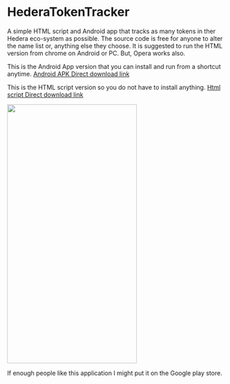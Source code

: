 # HederaTokenTracker

A simple HTML script and Android app that tracks as many tokens in ther Hedera eco-system as possible.
The source code is free for anyone to alter the name list or, anything else they choose.
It is suggested to run the HTML version  from chrome on Android or PC. But, Opera works also.

This is the Android App version that you can install and run from a shortcut anytime.
 <a href="https://cdn.fbsbx.com/v/t59.2708-21/347850852_2620615961412273_4374172367271335482_n.apk/Hedera-Token-Tracker_1_1.0.apk?_nc_cat=101&ccb=1-7&_nc_sid=0cab14&_nc_ohc=8QYCCUUpxCIAX9doMA2&_nc_ht=cdn.fbsbx.com&oh=03_AdRJ56Zwxh8eDRVibV2JdIjbcumFLX8i1Rar6RZU0Atz-w&oe=6466F1EB&dl=1">Android APK Direct download link</a>
 
This is the HTML script version so you do not have to install anything.
 <a href="https://cdn.fbsbx.com/v/t59.2708-21/347579321_249285947650255_4715499807861352083_n.html/Hedera-token-tracker-latest.html?_nc_cat=103&ccb=1-7&_nc_sid=0cab14&_nc_ohc=7UOZm6Kmv2AAX-qVuKS&_nc_ht=cdn.fbsbx.com&oh=03_AdSTr8Ud0cRb9O50goZL0kTCkGa0J9zmkp9Rp4NNw8sdUA&oe=646761F3&dl=1">Html script Direct download link</a>

<image src="https://scontent-ord5-1.xx.fbcdn.net/v/t1.15752-9/345836874_971020557410052_7473958585167832617_n.jpg?_nc_cat=111&ccb=1-7&_nc_sid=ae9488&_nc_ohc=X7csYwYYUN0AX96i9iz&_nc_ht=scontent-ord5-1.xx&oh=03_AdTm4HWwFd3EJ0t1BbgBslOuE-9dKuk8V9gdLh6nMJeoMQ&oe=648CFCFF" width="300" height="600" >

 If enough people like this application I might put it on the Google play store.
